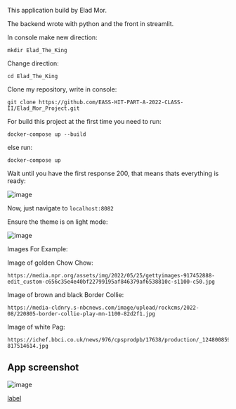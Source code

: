 This application build by Elad Mor.

The backend wrote with python and the front in streamlit.

In console make new direction:
```
mkdir Elad_The_King
```

Change direction: 
```
cd Elad_The_King
```

Clone my repository, write in console: 
```
git clone https://github.com/EASS-HIT-PART-A-2022-CLASS-II/Elad_Mor_Project.git
```

For build this project at the first time you need to run: 
```
docker-compose up --build
```
else run:
```
docker-compose up
```

Wait until you have the first response 200, that means thats everything is ready:

![image](https://user-images.githubusercontent.com/59889835/217648949-1b1ae1d4-160a-426e-b5f6-8512b8221c3a.png)

Now, just navigate to ```localhost:8082``` 

Ensure the theme is on light mode:

 ![image](https://user-images.githubusercontent.com/59889835/217632362-9e937d6a-6dc3-4df8-b762-541d09d36cb7.png)


Images For Example: 

Image of golden Chow Chow: 
```
https://media.npr.org/assets/img/2022/05/25/gettyimages-917452888-edit_custom-c656c35e4e40bf22799195af846379af6538810c-s1100-c50.jpg
```
Image of brown and black Border Collie: 
```
https://media-cldnry.s-nbcnews.com/image/upload/rockcms/2022-08/220805-border-collie-play-mn-1100-82d2f1.jpg
```

Image of white Pag: 
```
https://ichef.bbci.co.uk/news/976/cpsprodpb/17638/production/_124800859_gettyimages-817514614.jpg
```

## App screenshot

![image](https://user-images.githubusercontent.com/59889835/217649766-eba17176-3bdb-4724-9efb-e272b5d42ae9.png)

[label](Dogs%20app%20example.mp4)